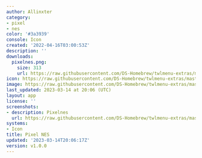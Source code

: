 ```yaml
---
author: Allinxter
category:
- pixel
- nes
color: '#3a3939'
console: Icon
created: '2022-04-16T03:00:53Z'
description: ''
downloads:
  pixelnes.png:
    size: 313
    url: https://raw.githubusercontent.com/DS-Homebrew/twlmenu-extras/master/_nds/TWiLightMenu/icons/pixelnes.png
icon: https://raw.githubusercontent.com/DS-Homebrew/twlmenu-extras/master/_nds/TWiLightMenu/icons/pixelnes.png
image: https://raw.githubusercontent.com/DS-Homebrew/twlmenu-extras/master/_nds/TWiLightMenu/icons/pixelnes.png
last_updated: 2023-03-14 at 20:06 (UTC)
layout: app
license: ''
screenshots:
- description: Pixelnes
  url: https://raw.githubusercontent.com/DS-Homebrew/twlmenu-extras/master/_nds/TWiLightMenu/icons/pixelnes.png
systems:
- Icon
title: Pixel NES
updated: '2023-03-14T20:06:17Z'
version: v1.0.0
---
```

